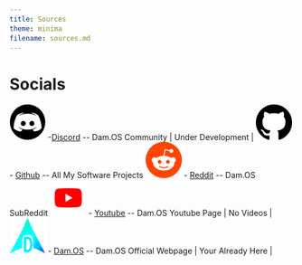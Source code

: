 ```yaml
---
title: Sources
theme: minima
filename: sources.md
---
```


# Socials

![DISCORD_ICO](https://github.com/SMGXSCRIPTS/Dam.OS/raw/main/lib/DAM.OS_DISCORD_64x64.png) -[Discord](https://discord.com/invite/YAnjn6gNJ5) -- Dam.OS Community | Under Development |
![GITHUB_ICO](https://github.com/SMGXSCRIPTS/Dam.OS/raw/main/lib/DAM.OS_GITHUB_64x64.png) - [Github](https://github.com/SMGXSCRIPTS/) -- All My Software Projects
![REDDIT_ICO](https://github.com/SMGXSCRIPTS/Dam.OS/raw/main/lib/DAM.OS_REDDIT_64x64.png) - [Reddit](https://www.reddit.com/r/DamOS_Linux/) -- Dam.OS SubReddit
![YOUTUBE_ICO](https://github.com/SMGXSCRIPTS/Dam.OS/raw/main/lib/DAM.OS_YOUTUBE_64x64.png) - [Youtube](https://youtube.com/@DamOSLinux?si=GrRw9kd-P4DzcMQl) -- Dam.OS Youtube Page | No Videos |
![DAMOS_ICO](https://github.com/SMGXSCRIPTS/Dam.OS/raw/main/lib/DAM.OS-LOGO_V2_64x64.png) - [Dam.OS](https://smgxscripts.github.io/Dam.OS/) -- Dam.OS Official Webpage | Your Already Here |
